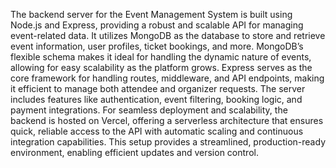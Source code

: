 The backend server for the Event Management System is built using Node.js and Express, providing a robust and scalable API for managing event-related data. 
It utilizes MongoDB as the database to store and retrieve event information, user profiles, ticket bookings, and more.
MongoDB’s flexible schema makes it ideal for handling the dynamic nature of events, allowing for easy scalability as the platform grows. Express serves as the core framework for handling routes, middleware, and API endpoints, making it efficient to manage both attendee and organizer requests.
The server includes features like authentication, event filtering, booking logic, and payment integrations. For seamless deployment and scalability, the backend is hosted on Vercel, offering a serverless architecture that ensures quick, reliable access to the API with automatic scaling and continuous integration capabilities. 
This setup provides a streamlined, production-ready environment, enabling efficient updates and version control.
